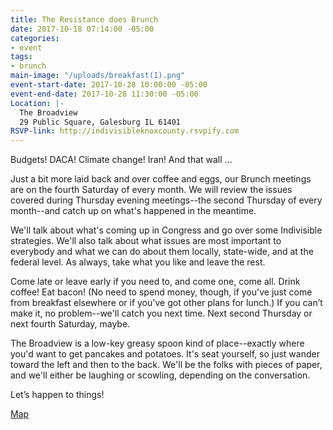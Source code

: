 ```yaml
---
title: The Resistance does Brunch
date: 2017-10-18 07:14:00 -05:00
categories:
- event
tags:
- brunch
main-image: "/uploads/breakfast(1).png"
event-start-date: 2017-10-28 10:00:00 -05:00
event-end-date: 2017-10-28 11:30:00 -05:00
Location: |-
  The Broadview
  29 Public Square, Galesburg IL 61401
RSVP-link: http://indivisibleknoxcounty.rsvpify.com
---
```


Budgets! DACA! Climate change! Iran! And that wall ...

Just a bit more laid back and over coffee and eggs, our Brunch meetings are on the fourth Saturday of every month. We will review the issues covered during Thursday evening meetings--the second Thursday of every month--and catch up on what's happened in the meantime.

We'll talk about what's coming up in Congress and go over some Indivisible strategies. We'll also talk about what issues are most important to everybody and what we can do about them locally, state-wide, and at the federal level. As always, take what you like and leave the rest.

Come late or leave early if you need to, and come one, come all. Drink coffee! Eat bacon! (No need to spend money, though, if you've just come from breakfast elsewhere or if you've got other plans for lunch.) If you can’t make it, no problem--we'll catch you next time. Next second Thursday or next fourth Saturday, maybe.

The Broadview is a low-key greasy spoon kind of place--exactly where you'd want to get pancakes and potatoes. It's seat yourself, so just wander toward the left and then to the back. We'll be the folks with pieces of paper, and we'll either be laughing or scowling, depending on the conversation.

Let’s happen to things!

[Map](https://www.google.com/maps/place/Broadview+Restaurant+%26+Lounge/@40.9481841,-90.3740992,17z/data=!4m13!1m7!3m6!1s0x87e1be06288363e5:0xab97e2f216ad23bd!2s29+Public+Square,+Galesburg,+IL+61401!3b1!8m2!3d40.9481841!4d-90.3719105!3m4!1s0x87e1be08afcec89d:0xce4691f8d4339a03!8m2!3d40.9482139!4d-90.3715972)